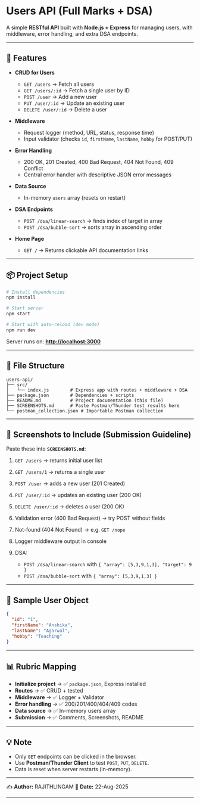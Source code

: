 # Users API (Full Marks + DSA)

A simple **RESTful API** built with **Node.js + Express** for managing users, with middleware, error handling, and extra DSA endpoints.

---

## 🚀 Features

- **CRUD for Users**

  - `GET /users` → Fetch all users
  - `GET /users/:id` → Fetch a single user by ID
  - `POST /user` → Add a new user
  - `PUT /user/:id` → Update an existing user
  - `DELETE /user/:id` → Delete a user

- **Middleware**

  - Request logger (method, URL, status, response time)
  - Input validator (checks `id`, `firstName`, `lastName`, `hobby` for POST/PUT)

- **Error Handling**

  - 200 OK, 201 Created, 400 Bad Request, 404 Not Found, 409 Conflict
  - Central error handler with descriptive JSON error messages

- **Data Source**

  - In-memory `users` array (resets on restart)

- **DSA Endpoints**

  - `POST /dsa/linear-search` → finds index of target in array
  - `POST /dsa/bubble-sort` → sorts array in ascending order

- **Home Page**
  - `GET /` → Returns clickable API documentation links

---

## 📦 Project Setup

```bash
# Install dependencies
npm install

# Start server
npm start

# Start with auto-reload (dev mode)
npm run dev
```

Server runs on: **[http://localhost:3000](http://localhost:3000)**

---

## 📂 File Structure

```
users-api/
├── src/
│   └── index.js        # Express app with routes + middleware + DSA
├── package.json        # Dependencies + scripts
├── README.md           # Project documentation (this file)
├── SCREENSHOTS.md      # Paste Postman/Thunder test results here
└── postman_collection.json # Importable Postman collection
```

---

## 📸 Screenshots to Include (Submission Guideline)

Paste these into **`SCREENSHOTS.md`**:

1. `GET /users` → returns initial user list
2. `GET /users/1` → returns a single user
3. `POST /user` → adds a new user (201 Created)
4. `PUT /user/:id` → updates an existing user (200 OK)
5. `DELETE /user/:id` → deletes a user (200 OK)
6. Validation error (400 Bad Request) → try POST without fields
7. Not-found (404 Not Found) → e.g. `GET /nope`
8. Logger middleware output in console
9. DSA:

   - `POST /dsa/linear-search` with `{ "array": [5,3,9,1,3], "target": 9 }`
   - `POST /dsa/bubble-sort` with `{ "array": [5,3,9,1,3] }`

---

## 📖 Sample User Object

```json
{
  "id": "1",
  "firstName": "Anshika",
  "lastName": "Agarwal",
  "hobby": "Teaching"
}
```

---

## 📊 Rubric Mapping

- **Initialize project** → ✅ `package.json`, Express installed
- **Routes** → ✅ CRUD + tested
- **Middleware** → ✅ Logger + Validator
- **Error handling** → ✅ 200/201/400/404/409 codes
- **Data source** → ✅ In-memory users array
- **Submission** → ✅ Comments, Screenshots, README

---

## 💡 Note

- Only `GET` endpoints can be clicked in the browser.
- Use **Postman/Thunder Client** to test `POST`, `PUT`, `DELETE`.
- Data is reset when server restarts (in-memory).

---

✍️ **Author:** RAJITHLINGAM
📅 **Date:** 22-Aug-2025

---
